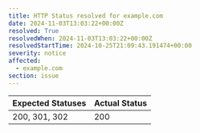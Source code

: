 ```yaml
---
title: HTTP Status resolved for example.com
date: 2024-11-03T13:03:22+00:00Z
resolved: True
resolvedWhen: 2024-11-03T13:03:22+00:00Z
resolvedStartTime: 2024-10-25T21:09:43.191474+00:00
severity: notice
affected:
  - example.com
section: issue
---
```


| Expected Statuses | Actual Status  |
|-------------------|----------------|
| 200, 301, 302 | 200 |
